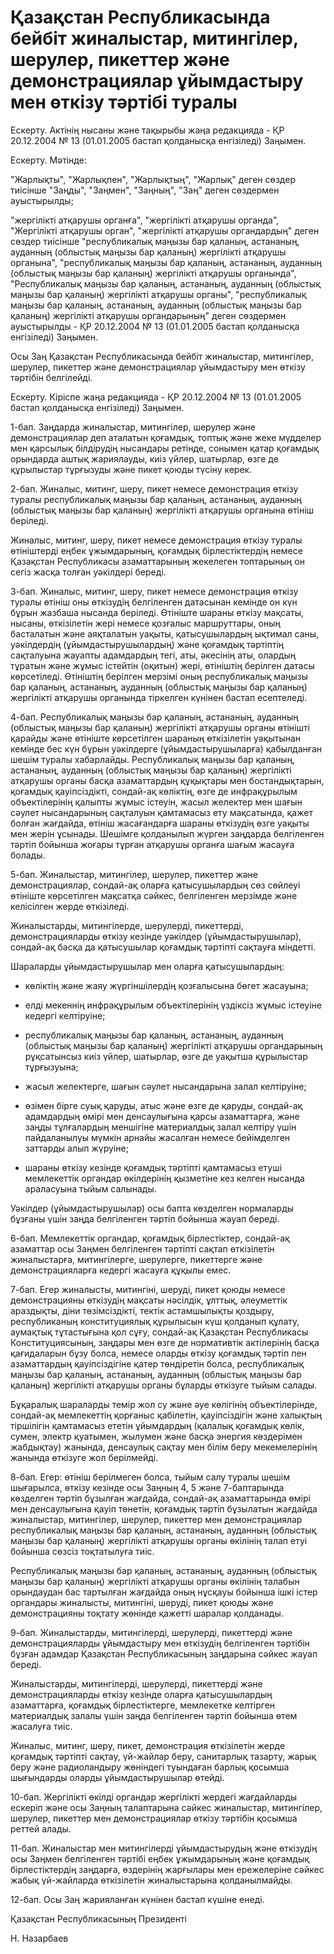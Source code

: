 # Қазақстан Республикасында бейбiт жиналыстар, митингiлер, шерулер, пикеттер және демонстрациялар ұйымдастыру мен өткiзу тәртiбi туралы

Ескерту. Актiнiң нысаны және тақырыбы жаңа редакцияда - ҚР 20.12.2004 № 13 (01.01.2005 бастап қолданысқа енгiзiледi) Заңымен.

Ескерту. Мәтiнде:

"Жарлықты", "Жарлықпен", "Жарлықтың", "Жарлық" деген сөздер тиiсiнше "Заңды", "Заңмен", "Заңның", "Заң" деген сөздермен ауыстырылды;

"жергiлiктi атқарушы органға", "жергiлiктi атқарушы органда", "Жергiлiктi атқарушы орган", "жергiлiктi атқарушы органдардың" деген сөздер тиiсiнше "республикалық маңызы бар қаланың, астананың, ауданның (облыстық маңызы бар қаланың) жергiлiктi атқарушы органына", "республикалық маңызы бар қаланың, астананың, ауданның (облыстық маңызы бар қаланың) жергiлiктi атқарушы органында", "Республикалық маңызы бар қаланың, астананың, ауданның (облыстық маңызы бар қаланың) жергiлiктi атқарушы органы", "республикалық маңызы бар қаланың, астананың, ауданның (облыстық маңызы бар қаланың) жергiлiктi атқарушы органдарының" деген сөздермен ауыстырылды - ҚР 20.12.2004 № 13 (01.01.2005 бастап қолданысқа енгiзiледi) Заңымен.

Осы Заң Қазақстан Республикасында бейбiт жиналыстар, митингiлер, шерулер, пикеттер және демонстрациялар ұйымдастыру мен өткiзу тәртiбiн белгiлейдi.

Ескерту. Кіріспе жаңа редакцияда - ҚР 20.12.2004 № 13 (01.01.2005 бастап қолданысқа енгiзiледi) Заңымен.

1-бап. Заңдарда жиналыстар, митингiлер, шерулер және демонстрациялар деп аталатын қоғамдық, топтық және жеке мүдделер мен қарсылық бiлдiрудiң нысандары ретiнде, сонымен қатар қоғамдық орындарда аштық жариялауды, киiз үйлер, шатырлар, өзге де құрылыстар тұрғызуды және пикет қоюды түсiну керек.

2-бап. Жиналыс, митинг, шеру, пикет немесе демонстрация өткiзу туралы республикалық маңызы бар қаланың, астананың, ауданның (облыстық маңызы бар қаланың) жергiлiктi атқарушы органына өтiнiш берiледi.

Жиналыс, митинг, шеру, пикет немесе демонстрация өткiзу туралы өтiнiштердi еңбек ұжымдарының, қоғамдық бiрлестiктердiң немесе Қазақстан Республикасы азаматтарының жекелеген топтарының он сегiз жасқа толған уәкiлдерi бередi.

3-бап. Жиналыс, митинг, шеру, пикет немесе демонстрация өткiзу туралы өтiнiш оны өткiзудiң белгiленген датасынан кемiнде он күн бұрын жазбаша нысанда берiледi. Өтiнiште шараны өткiзу мақсаты, нысаны, өткiзiлетiн жерi немесе қозғалыс маршруттары, оның басталатын және аяқталатын уақыты, қатысушылардың ықтимал саны, уәкiлдердiң (ұйымдастырушылардың) және қоғамдық тәртiптiң сақталуына жауапты адамдардың тегi, аты, әкесiнiң аты, олардың тұратын және жұмыс iстейтiн (оқитын) жерi, өтiнiштiң берiлген датасы көрсетiледi. Өтiнiштiң берiлген мерзiмi оның республикалық маңызы бар қаланың, астананың, ауданның (облыстық маңызы бар қаланың) жергiлiктi атқарушы органында тiркелген күнiнен бастап есептеледi.

4-бап. Республикалық маңызы бар қаланың, астананың, ауданның (облыстық маңызы бар қаланың) жергiлiктi атқарушы органы өтiнiштi қарайды және өтiнiште көрсетiлген шараның өткiзiлетiн уақытынан кемiнде бес күн бұрын уәкiлдерге (ұйымдастырушыларға) қабылданған шешiм туралы хабарлайды. Республикалық маңызы бар қаланың, астананың, ауданның (облыстық маңызы бар қаланың) жергiлiктi атқарушы органы басқа азаматтардың құқықтары мен бостандықтарын, қоғамдық қауiпсiздiктi, сондай-ақ көлiктiң, өзге де инфрақұрылым объектiлерiнiң қалыпты жұмыс iстеуiн, жасыл желектер мен шағын сәулет нысандарының сақталуын қамтамасыз ету мақсатында, қажет болған жағдайда, өтiнiш жасағандарға шараны өткiзудiң өзге уақыты мен жерiн ұсынады. Шешiмге қолданылып жүрген заңдарда белгiленген тәртiп бойынша жоғары тұрған атқарушы органға шағым жасауға болады.

5-бап. Жиналыстар, митингiлер, шерулер, пикеттер және демонстрациялар, сондай-ақ оларға қатысушылардың сөз сөйлеуi өтiнiште көрсетiлген мақсатқа сәйкес, белгiленген мерзiмде және келiсiлген жерде өткiзiледi.

Жиналыстарды, митингiлерде, шерулердi, пикеттердi, демонстрацияларды өткiзу кезiнде уәкiлдер (ұйымдастырушылар), сондай-ақ басқа да қатысушылар қоғамдық тәртiптi сақтауға мiндеттi.

Шараларды ұйымдастырушылар мен оларға қатысушылардың:

- көлiктiң және жаяу жүргiншiлердiң қозғалысына бөгет жасауына;

- елдi мекеннiң инфрақұрылым объектiлерiнiң үздiксiз жұмыс iстеуiне кедергi келтiруiне;

- республикалық маңызы бар қаланың, астананың, ауданның (облыстық маңызы бар қаланың) жергiлiктi атқарушы органдарының рұқсатынсыз киiз үйлер, шатырлар, өзге де уақытша құрылыстар тұрғызуына;

- жасыл желектерге, шағын сәулет нысандарына залал келтiруiне;

- өзiмен бiрге суық қаруды, атыс және өзге де қаруды, сондай-ақ адамдардың өмiрi мен денсаулығына қарсы азаматтарға, және заңды тұлғалардың меншiгiне материалдық залал келтiру үшiн пайдаланылуы мүмкiн арнайы жасалған немесе бейiмделген заттарды алып жүруiне;

- шараны өткiзу кезiнде қоғамдық тәртiптi қамтамасыз етушi мемлекеттiк органдар өкiлдерiнiң қызметiне кез келген нысанда араласуына тыйым салынады.

Уәкiлдер (ұйымдастырушылар) осы бапта көзделген нормаларды бұзғаны үшiн заңда белгiленген тәртiп бойынша жауап бередi.

6-бап. Мемлекеттiк органдар, қоғамдық бiрлестiктер, сондай-ақ азаматтар осы Заңмен белгiленген тәртiптi сақтап өткiзiлетiн жиналыстарға, митингiлерге, шерулерге, пикеттерге және демонстрацияларға кедергi жасауға құқылы емес.

7-бап. Егер жиналысты, митингiнi, шерудi, пикет қоюды немесе демонстрацияны өткiзудiң мақсаты нәсiлдiк, ұлттық, әлеуметтiк араздықты, дiни төзiмсiздiктi, тектiк астамшылықты қоздыру, республиканың конституциялық құрылысын күш қолданып құлату, аумақтық тұтастығына қол сұғу, сондай-ақ Қазақстан Республикасы Конституциясының, заңдары мен өзге де нормативтiк актiлерiнiң басқа қағидаларын бұзу болса, немесе оларды өткiзу қоғамдық тәртiп пен азаматтардың қауiпсiздiгiне қатер төндiретiн болса, республикалық маңызы бар қаланың, астананың, ауданның (облыстық маңызы бар қаланың) жергiлiктi атқарушы органы бұларды өткiзуге тыйым салады.

Бұқаралық шараларды темiр жол су және әуе көлiгiнiң объектiлерiнде, сондай-ақ мемлекеттiң қорғаныс қабiлетiн, қауiпсiздiгiн және халықтың тiршiлiгiн қамтамасыз ететiн ұйымдардың (қалалық қоғамдық көлiк, сумен, электр қуатымен, жылумен және басқа энергия көздерiмен жабдықтау) жанында, денсаулық сақтау мен бiлiм беру мекемелерiнiң жанында өткiзуге жол берiлмейдi.

8-бап. Егер: өтiнiш берiлмеген болса, тыйым салу туралы шешiм шығарылса, өткiзу кезiнде осы Заңның 4, 5 және 7-баптарында көзделген тәртiп бұзылған жағдайда, сондай-ақ азаматтарында өмiрi мен денсаулығына қауiп төнетiн, қоғамдық тәртiп бұзылатын жағдайда жиналыстар, митингiлер, шерулер, пикеттер мен демонстрациялар республикалық маңызы бар қаланың, астананың, ауданның (облыстық маңызы бар қаланың) жергiлiктi атқарушы органы өкiлiнiң талап етуi бойынша сөзсiз тоқтатылуға тиiс.

Республикалық маңызы бар қаланың, астананың, ауданның (облыстық маңызы бар қаланың) жергiлiктi атқарушы органы өкiлiнiң талабын орындаудан бас тартылған жағдайда оның нұсқауы бойынша iшкi iстер органдары жиналысты, митингiнi, шерудi, пикет қоюды және демонстрацияны тоқтату жөнiнде қажеттi шаралар қолданады.

9-бап. Жиналыстарды, митингiлердi, шерулердi, пикеттердi және демонстрацияларды ұйымдастыру мен өткiзудiң белгiленген тәртiбiн бұзған адамдар Қазақстан Республикасының заңдарына сәйкес жауап бередi.

Жиналыстарды, митингiлердi, шерулердi, пикеттердi және демонстрацияларды өткiзу кезiнде оларға қатысушылардың азаматтарға, қоғамдық бiрлестiктерге, мемлекетке келтiрген материалдық залалы үшiн заңда белгiленген тәртiп бойынша өтем жасалуға тиiс.

Жиналыс, митинг, шеру, пикет, демонстрация өткiзiлетiн жерде қоғамдық тәртiптi сақтау, үй-жайлар беру, санитарлық тазарту, жарық беру және радиоландыру жөнiндегi туындаған барлық қосымша шығындарды оларды ұйымдастырушылар өтейдi.

10-бап. Жергiлiктi өкiлдi органдар жергiлiктi жердегi жағдайларды ескерiп және осы Заңның талаптарына сәйкес жиналыстар, митингiлер, шерулер, пикеттер мен демонстрациялар өткiзу тәртiбiн қосымша реттей алады.

11-бап. Жиналыстар мен митингiлердi ұйымдастырудың және өткiзудiң осы Заңмен белгiленген тәртiбi еңбек ұжымдарының және қоғамдық бiрлестiктердiң заңдарға, өздерiнiң жарғылары мен ережелерiне сәйкес жабық үй-жайларда өткiзiлетiн жиналыстарына қолданылмайды.

12-бап. Осы Заң жарияланған күнiнен бастап күшiне енедi.

Қазақстан Республикасының Президентi

Н. Назарбаев

